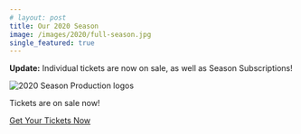 ```yaml
---
# layout: post
title: Our 2020 Season
image: /images/2020/full-season.jpg
single_featured: true
---
```


<script lang="ts">
  import site from "../../data/site"
</script>

<div class="bg-green-100 p-4 text-center">
  <strong>Update:</strong>
  Individual tickets are now on sale, as well as Season Subscriptions!
</div>

![2020 Season Production logos](/images/2020/full-season.jpg)

<p class="text-center m-4">Tickets are on sale now!</p>

<div class="flex justify-center">
  <a href={site.ticketsLink} class="btn-p">
    Get Your Tickets Now
  </a>
</div>
